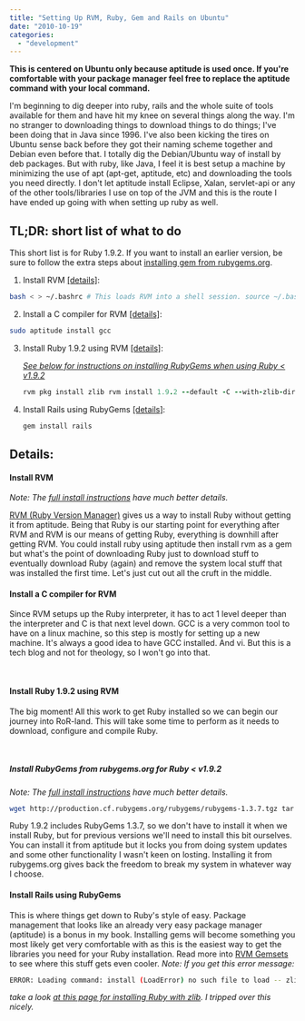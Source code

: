 ```yaml
---
title: "Setting Up RVM, Ruby, Gem and Rails on Ubuntu"
date: "2010-10-19"
categories: 
  - "development"
---
```


**This is centered on Ubuntu only because aptitude is used once. If you're comfortable with your package manager feel free to replace the aptitude command with your local command.**

I'm beginning to dig deeper into ruby, rails and the whole suite of tools available for them and have hit my knee on several things along the way. I'm no stranger to downloading things to download things to do things; I've been doing that in Java since 1996. I've also been kicking the tires on Ubuntu sense back before they got their naming scheme together and Debian even before that. I totally dig the Debian/Ubuntu way of install by deb packages. But with ruby, like Java, I feel it is best setup a machine by minimizing the use of apt (apt-get, aptitude, etc) and downloading the tools you need directly. I don't let aptitude install Eclipse, Xalan, servlet-api or any of the other tools/libraries I use on top of the JVM and this is the route I have ended up going with when setting up ruby as well.

## TL;DR: short list of what to do

This short list is for Ruby 1.9.2. If you want to install an earlier version, be sure to follow the extra steps about [installing gem from rubygems.org](#install_gem).

1. Install RVM [\[details\]](#install_rvm):
```bash
bash < > ~/.bashrc # This loads RVM into a shell session. source ~/.bashrc
```
2. Install a C compiler for RVM [\[details\]](#install_gcc): 
```bash
sudo aptitude install gcc
```
3. Install Ruby 1.9.2 using RVM [\[details\]](#install_ruby):
    
    _[See below for instructions on installing RubyGems when using Ruby < v1.9.2](#install_gem)_
    ```ruby
    rvm pkg install zlib rvm install 1.9.2 --default -C --with-zlib-dir=$HOME/.rvm/usr
    ```
4. Install Rails using RubyGems [\[details\]](#install_rails):
    
    ```bash
    gem install rails
    ```

## Details:

#### Install RVM

_Note: The [full install instructions](http://rvm.beginrescueend.com/rvm/install/) have much better details._

[RVM (Ruby Version Manager)](http://rvm.beginrescueend.com/) gives us a way to install Ruby without getting it from aptitude. Being that Ruby is our starting point for everything after RVM and RVM is our means of getting Ruby, everything is downhill after getting RVM. You could install ruby using aptitude then install rvm as a gem but what's the point of downloading Ruby just to download stuff to eventually download Ruby (again) and remove the system local stuff that was installed the first time. Let's just cut out all the cruft in the middle.

#### Install a C compiler for RVM

Since RVM setups up the Ruby interpreter, it has to act 1 level deeper than the interpreter and C is that next level down. GCC is a very common tool to have on a linux machine, so this step is mostly for setting up a new machine. It's always a good idea to have GCC installed. And vi. But this is a tech blog and not for theology, so I won't go into that.

 

#### Install Ruby 1.9.2 using RVM

The big moment! All this work to get Ruby installed so we can begin our journey into RoR-land. This will take some time to perform as it needs to download, configure and compile Ruby.

 

##### _Install RubyGems from rubygems.org for Ruby < v1.9.2_

_Note: The [full install instructions](http://docs.rubygems.org/read/chapter/3) have much better details._

```bash
wget http://production.cf.rubygems.org/rubygems/rubygems-1.3.7.tgz tar zxf rubygems-1.3.7.tgz cd rubygems-1.3.7 ruby setup.rb
```

Ruby 1.9.2 includes RubyGems 1.3.7, so we don't have to install it when we install Ruby, but for previous versions we'll need to install this bit ourselves. You can install it from aptitude but it locks you from doing system updates and some other functionality I wasn't keen on losting. Installing it from rubygems.org gives back the freedom to break my system in whatever way I choose.

#### Install Rails using RubyGems

This is where things get down to Ruby's style of easy. Package management that looks like an already very easy package manager (aptitude) is a bonus in my book. Installing gems will become something you most likely get very comfortable with as this is the easiest way to get the libraries you need for your Ruby installation. Read more into [RVM Gemsets](http://rvm.beginrescueend.com/gemsets/) to see where this stuff gets even cooler. _Note: If you get this error message:_

```bash
ERROR: Loading command: install (LoadError) no such file to load -- zlib
```

_take a look [at this page for installing Ruby with zlib](http://rvm.beginrescueend.com/packages/zlib/). I tripped over this nicely._
